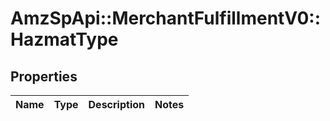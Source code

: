 # AmzSpApi::MerchantFulfillmentV0::HazmatType

## Properties
Name | Type | Description | Notes
------------ | ------------- | ------------- | -------------

